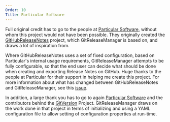 ```yaml
---
Order: 10
Title: Particular Software
---
```


Full original credit has to go to the people at
[Particular Software](http://www.particular.net/), without whom this project
would not have been possible.  They originally created the
[GitHubReleaseNotes](https://github.com/Particular/GitHubReleaseNotes) project,
which GitReleaseManager is based on, and draws a lot of inspiration from.

Where GitHubReleaseNotes uses a set of fixed configuration, based on
Particular's internal usage requirements, GitReleaseManager attempts to be fully
configurable, so that the end user can decide what should be done when creating
and exporting Release Notes on GitHub.  Huge thanks to the people at Particular
for their support in helping me create this project.  For more information about
what has changed between GitHubReleaseNotes and GitReleaseManager, see this
[issue](https://github.com/GitTools/GitReleaseManager/issues/24).

In addition, a large thank you has to go to again
[Particular Software](http://www.particular.net/) and the contributors behind
the [GitVersion](https://github.com/ParticularLabs/GitVersion) Project.
GitReleaseManager draws on the work done in that project in terms of
initializing and using a YAML configuration file to allow setting of
configuration properties at run-time.
